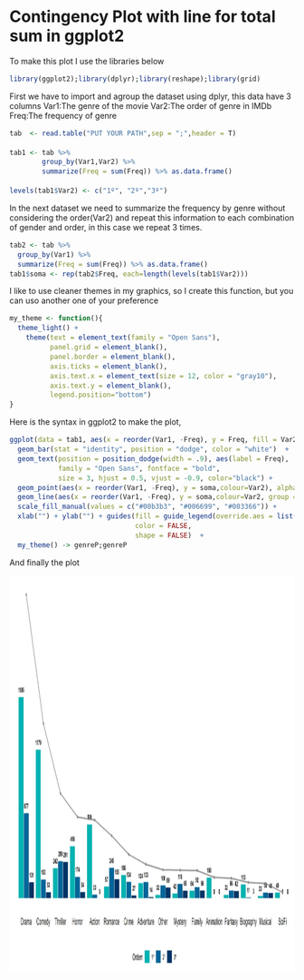 # Contingency Plot with line for total sum in ggplot2

To make this plot I use the libraries below

```r
library(ggplot2);library(dplyr);library(reshape);library(grid)
```

First we have to import and agroup the dataset using dplyr, this data have 3 columns 
Var1:The genre of the movie
Var2:The order of genre in IMDb
Freq:The frequency of genre

```r
tab  <- read.table("PUT YOUR PATH",sep = ";",header = T)

tab1 <- tab %>%
        group_by(Var1,Var2) %>%
        summarize(Freq = sum(Freq)) %>% as.data.frame()

levels(tab1$Var2) <- c("1º", "2º","3º")
```
In the next dataset we need to summarize the frequency by genre without considering the order(Var2) and repeat this information to each combination of gender and order, in this case we repeat 3 times.

```r
tab2 <- tab %>%
  group_by(Var1) %>%
  summarize(Freq = sum(Freq)) %>% as.data.frame()
tab1$soma <- rep(tab2$Freq, each=length(levels(tab1$Var2)))
```

I like to use cleaner themes in my graphics, so I create this function, but you can uso another one of your preference

```r
my_theme <- function(){
  theme_light() +
    theme(text = element_text(family = "Open Sans"),  
          panel.grid = element_blank(),
          panel.border = element_blank(),
          axis.ticks = element_blank(),
          axis.text.x = element_text(size = 12, color = "gray10"),
          axis.text.y = element_blank(),
          legend.position="bottom")
}
```
Here is the syntax in ggplot2 to make the plot, 

```r
ggplot(data = tab1, aes(x = reorder(Var1, -Freq), y = Freq, fill = Var2)) +
  geom_bar(stat = "identity", position = "dodge", color = "white")  +
  geom_text(position = position_dodge(width = .9), aes(label = Freq),
            family = "Open Sans", fontface = "bold",
            size = 3, hjust = 0.5, vjust = -0.9, color="black") + 
  geom_point(aes(x = reorder(Var1, -Freq), y = soma,colour=Var2), alpha = 0.4, color = "gray50", size = 1.5) +
  geom_line(aes(x = reorder(Var1, -Freq), y = soma,colour=Var2, group = Var2), alpha = 0.4, color = "gray50", size = 1) +
  scale_fill_manual(values = c("#00b3b3", "#006699", "#003366")) +
  xlab("") + ylab("") + guides(fill = guide_legend(override.aes = list(color = NA), title = "Ordem"), 
                               color = FALSE, 
                               shape = FALSE)  +
  my_theme() -> genreP;genreP
```
And finally the plot

<img align="center" width="1000" height="700" src="https://github.com/WOLFurriell/ContingencyPlot/blob/master/genre2018.jpeg">
